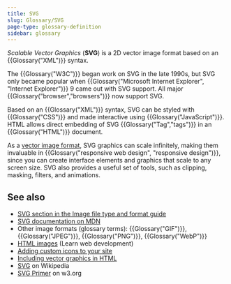 ```yaml
---
title: SVG
slug: Glossary/SVG
page-type: glossary-definition
sidebar: glossary
---
```


_Scalable Vector Graphics_ (**SVG**) is a 2D vector image format based on an {{Glossary("XML")}} syntax.

The {{Glossary("W3C")}} began work on SVG in the late 1990s, but SVG only became popular when {{Glossary("Microsoft Internet Explorer", "Internet Explorer")}} 9 came out with SVG support. All major {{Glossary("browser","browsers")}} now support SVG.

Based on an {{Glossary("XML")}} syntax, SVG can be styled with {{Glossary("CSS")}} and made interactive using {{Glossary("JavaScript")}}. HTML allows direct embedding of SVG {{Glossary("Tag","tags")}} in an {{Glossary("HTML")}} document.

As a [vector image format](https://en.wikipedia.org/wiki/Vector_graphics), SVG graphics can scale infinitely, making them invaluable in {{Glossary("responsive web design", "responsive design")}}, since you can create interface elements and graphics that scale to any screen size. SVG also provides a useful set of tools, such as clipping, masking, filters, and animations.

## See also

- [SVG section in the Image file type and format guide](/en-US/docs/Web/Media/Guides/Formats/Image_types#svg_scalable_vector_graphics)
- [SVG documentation on MDN](/en-US/docs/Web/SVG)
- Other image formats (glossary terms): {{Glossary("GIF")}}, {{Glossary("JPEG")}}, {{Glossary("PNG")}}, {{Glossary("WebP")}}
- [HTML images](/en-US/docs/Learn_web_development/Core/Structuring_content/HTML_images) (Learn web development)
- [Adding custom icons to your site](/en-US/docs/Learn_web_development/Core/Structuring_content/Webpage_metadata#adding_custom_icons_to_your_site)
- [Including vector graphics in HTML](/en-US/docs/Learn_web_development/Core/Structuring_content/Including_vector_graphics_in_HTML)
- [SVG](https://en.wikipedia.org/wiki/SVG) on Wikipedia
- [SVG Primer](https://www.w3.org/Graphics/SVG/IG/resources/svgprimer.html) on w3.org
